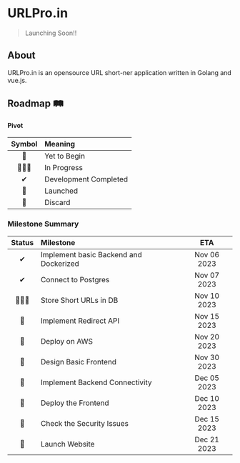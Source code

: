 # URLPro.in

> Launching Soon!!

## About

URLPro.in is an opensource URL short-ner application written in Golang and vue.js.

## Roadmap 🛤

#### Pivot 
| Symbol  | Meaning               |
|:-------:|:----------------------|
|   🎯    | Yet to Begin          |
| 👩🏻‍💻 | In Progress           |
|    ✔    | Development Completed |
|   🚀    | Launched              |
|   🔴    | Discard               |



### Milestone Summary

| Status  | Milestone                              |     ETA     |
|:-------:|:---------------------------------------|:-----------:|
|    ✔    | Implement basic Backend and Dockerized | Nov 06 2023 |
|    ✔    | Connect to Postgres                    | Nov 07 2023 |
| 👩🏻‍💻 | Store Short URLs in DB                 | Nov 10 2023 |
|   🎯    | Implement Redirect API                 | Nov 15 2023 |
|   🎯    | Deploy on AWS                          | Nov 20 2023 |
|   🎯    | Design Basic Frontend                  | Nov 30 2023 |
|   🎯    | Implement Backend Connectivity         | Dec 05 2023 |
|   🎯    | Deploy the Frontend                    | Dec 10 2023 |
|   🎯    | Check the Security Issues              | Dec 15 2023 |
|   🎯    | Launch Website                         | Dec 21 2023 |
